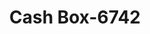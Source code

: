 ---
f_zip-code: 94928
f_state-code: CA
title: Cash Box-6742
f_phone: 707-664-0364
f_city-only: Rohnert Park
f_address: 153 Southwest Blvd Rohnert Park
f_location-unique-id: '6742'
slug: cash-box-6742
updated-on: '2024-05-30T13:46:58.046Z'
created-on: '2024-05-30T13:36:59.803Z'
published-on: '2024-05-30T13:54:32.469Z'
f_city-state: cms/city/rohnert-park-ca.md
f_company: cms/company/cash-box.md
f_state: cms/state/california.md
layout: '[payday-loan].html'
tags: payday-loan
---